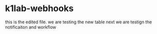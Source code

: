 # k1lab-webhooks

this is the edited file. we are testing the new table
next we are testign the notificaiton and workflow
